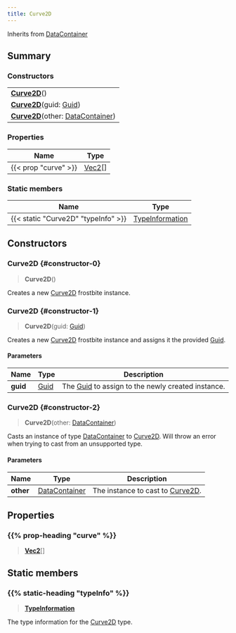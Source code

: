 ```yaml
---
title: Curve2D
---
```


Inherits from [DataContainer](/vext/ref/shared/type/datacontainer)

## Summary

### Constructors

|  |
| --- |
| **[Curve2D](#constructor-0)**() |
| **[Curve2D](#constructor-1)**(guid: [Guid](/vext/ref/shared/type/guid)) |
| **[Curve2D](#constructor-2)**(other: [DataContainer](/vext/ref/shared/type/datacontainer)) |

### Properties

| Name | Type |
| ---- | ---- |
| {{< prop "curve" >}} | [Vec2](/vext/ref/shared/type/vec2)[] |

### Static members

| Name | Type |
| ---- | ---- |
| {{< static "Curve2D" "typeInfo" >}} | [TypeInformation](/vext/ref/shared/type/typeinformation) |

## Constructors

### Curve2D {#constructor-0}

> **Curve2D**()

Creates a new [Curve2D](/vext/ref/fb/curve2d) frostbite instance.

### Curve2D {#constructor-1}

> **Curve2D**(guid: [Guid](/vext/ref/shared/type/guid))

Creates a new [Curve2D](/vext/ref/fb/curve2d) frostbite instance and assigns it the provided [Guid](/vext/ref/shared/type/guid).

#### Parameters

| Name | Type | Description |
| ---- | ---- | ----------- |
| **guid** | [Guid](/vext/ref/shared/type/guid) | The [Guid](/vext/ref/shared/type/guid) to assign to the newly created instance. |

### Curve2D {#constructor-2}

> **Curve2D**(other: [DataContainer](/vext/ref/shared/type/datacontainer))

Casts an instance of type [DataContainer](/vext/ref/shared/type/datacontainer) to [Curve2D](/vext/ref/fb/curve2d). Will throw an error when trying to cast from an unsupported type.

#### Parameters

| Name | Type | Description |
| ---- | ---- | ----------- |
| **other** | [DataContainer](/vext/ref/shared/type/datacontainer) | The instance to cast to [Curve2D](/vext/ref/fb/curve2d). |

## Properties

### {{% prop-heading "curve" %}}

> **[Vec2](/vext/ref/shared/type/vec2)**[]

## Static members

### {{% static-heading "typeInfo" %}}

> **[TypeInformation](/vext/ref/shared/type/typeinformation)**

The type information for the [Curve2D](/vext/ref/fb/curve2d) type.

